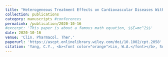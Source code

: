```yaml
---
title: "Heterogeneous Treatment Effects on Cardiovascular Diseases With Dipeptidyl Peptidase-4 Inhibitors Versus Sulfonylureas in Type 2 Diabetes Patients"
collection: publications
category: manuscripts #conferences
permalink: /publication/2020-10-16
#excerpt: 'This paper is about a famous math equation, $$E=mc^2$$'
date: 2020-10-16
venue: 'Clin. Pharmacol. Ther.'
paperurl: 'https://ascpt.onlinelibrary.wiley.com/doi/10.1002/cpt.2058'
citation: 'Yang, C.Y., <b><font color="orange">Lin, W.A.</font></b>, Su, P.F., Li, L.J., Yang, C.T., Ou, H.T. and Kuo, S. (2021). &quot;Heterogeneous Treatment Effects on Cardiovascular Diseases With Dipeptidyl Peptidase-4 Inhibitors Versus Sulfonylureas in Type 2 Diabetes Patients &quot; <i>Clin. Pharmacol. Ther.</i>. 109(3):772-781.'
---
```


<!---Using [MathJax](https://www.mathjax.org/) in the description is supported - $$E=mc^2$$ - however, the use must be mindful that the default delimiters are `$$...$$` and `\\[...\\]` which differs from the `$...$` that is typically expected.--->
